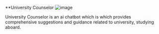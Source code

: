 **University Counselor
![image](https://github.com/user-attachments/assets/8806000c-3c08-49c5-9a1a-c4fa6dd58f4f)

University Counselor is an ai chatbot which is which provides comprehensive suggestions and guidance related to university, studying aboard.

